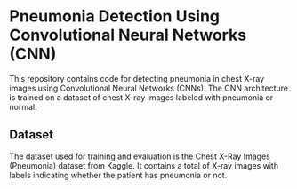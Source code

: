 
# Pneumonia Detection Using Convolutional Neural Networks (CNN)
This repository contains code for detecting pneumonia in chest X-ray images using Convolutional Neural Networks (CNNs). The CNN architecture is trained on a dataset of chest X-ray images labeled with pneumonia or normal.

## Dataset
The dataset used for training and evaluation is the Chest X-Ray Images (Pneumonia) dataset from Kaggle. It contains a total of X-ray images with labels indicating whether the patient has pneumonia or not.


